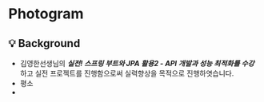 
# Photogram 

## 💡 Background
* 김영한선생님의 ***실전! 스프링 부트와 JPA 활용2 - API 개발과 성능 최적화를 수강***하고 실전 프로젝트를 진행함으로써 실력향상을 목적으로 진행하엿습니다.
* 평소
* 

